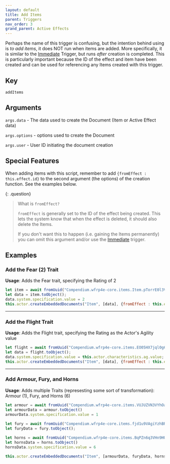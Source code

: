 ```yaml
---
layout: default
title: Add Items
parent: Triggers
nav_order: 3
grand_parent: Active Effects
---
```


Perhaps the name of this trigger is confusing, but the intention behind using is *to add items*, it does NOT run when items are added. More specifically, it is similar to the [Immediate](./immediate) Trigger, but runs *after* creation is completed. This is particularly important because the ID of the effect and item have been created and can be used for referencing any Items created with this trigger. 

## Key

`addItems`

## Arguments 

`args.data` - The data used to create the Document (Item or Active Effect data)

`args.options` - options used to create the Document

`args.user` - User ID initiating the document creation

## Special Features

When adding items with this script, remember to add `{fromEffect : this.effect.id}` to the second argument (the options) of the creation function. See the examples below. 

{: .question}
> What is `fromEffect?`
> 
> `fromEffect` is generally set to the ID of the effect being created. This lets the system know that when the effect is deleted, it should also delete the Items. 
>
> If you don't want this to happen (i.e. gaining the Items permanently) you can omit this argument and/or use the [Immediate](./immediate) trigger.

## Examples

### Add the Fear (2) Trait

**Usage**: Adds the Fear trait, specifying the Rating of 2

```js
let item = await fromUuid("Compendium.wfrp4e-core.items.Item.pTorrE0l3VybAbtn")
let data = item.toObject();
data.system.specification.value = 2
this.actor.createEmbeddedDocuments("Item", [data], {fromEffect : this.effect.id})
```

---

### Add the Flight Trait

**Usage**: Adds the Flight trait, specifying the Rating as the Actor's Agility value

```js
let flight = await fromUuid("Compendium.wfrp4e-core.items.EO05HX7jql0g605A");
let data = flight.toObject();
data.system.specification.value = this.actor.characteristics.ag.value;
this.actor.createEmbeddedDocuments("Item", [data], {fromEffect : this.effect.id})
```

---

### Add Armour, Fury, and Horns

**Usage**: Adds multiple Traits (represesting some sort of transformation): Armour (1), Fury, and Horns (6)

```js
let armour = await fromUuid("Compendium.wfrp4e-core.items.VUJUZVN3VYhOaPjj")
let armourData = armour.toObject()
armourData.system.specification.value = 1
 
let fury = await fromUuid("Compendium.wfrp4e-core.items.fjd1u9VAgiYzhBRp");
let furyData = fury.toObject();

let horns = await fromUuid("Compendium.wfrp4e-core.items.BqPZn6q3VHn9HUrW")
let hornsData = horns.toObject()
hornsData.system.specification.value = 6

this.actor.createEmbeddedDocuments("Item", [armourData, furyData, hornsData], {fromEffect : this.effect.id})
```